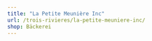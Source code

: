 ```yaml
---
title: "La Petite Meunière Inc"
url: /trois-rivieres/la-petite-meuniere-inc/
shop: Bäckerei
---
```

